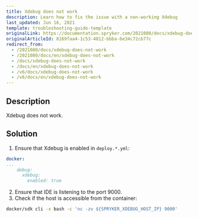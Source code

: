 ```yaml
---
title: Xdebug does not work
description: Learn how to fix the issue with a non-working Xdebug
last_updated: Jun 16, 2021
template: troubleshooting-guide-template
originalLink: https://documentation.spryker.com/2021080/docs/xdebug-does-not-work
originalArticleId: 8169faa4-1c53-4812-bbba-6e34c72cb77c
redirect_from:
  - /2021080/docs/xdebug-does-not-work
  - /2021080/docs/en/xdebug-does-not-work
  - /docs/xdebug-does-not-work
  - /docs/en/xdebug-does-not-work
  - /v6/docs/xdebug-does-not-work
  - /v6/docs/en/xdebug-does-not-work
---
```


## Description

Xdebug does not work.

## Solution

1. Ensure that Xdebug is enabled in `deploy.*.yml`:

```yaml
docker:
...
    debug:
      xdebug:
        enabled: true
```

2. Ensure that IDE is listening to the port 9000.
3. Check if the host is accessible from the container:

```bash
docker/sdk cli -x bash -c 'nc -zv ${SPRYKER_XDEBUG_HOST_IP} 9000'
```
